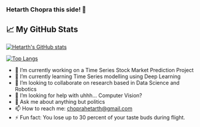 ###  Hetarth Chopra this side! 👋

## &#x1f4c8; My GitHub Stats

[![Hetarth's GitHub stats](https://github-readme-stats.vercel.app/api?username=choprahetarth)](https://github.com/anuraghazra/github-readme-stats)


[![Top Langs](https://github-readme-stats.vercel.app/api/top-langs/?username=choprahetarth)](https://github.com/anuraghazra/github-readme-stats)



- 🔭 I’m currently working on a Time Series Stock Market Prediction Project
- 🌱 I’m currently learning Time Series modelling using Deep Learning
- 👯 I’m looking to collaborate on research based in Data Science and Robotics
- 🤔 I’m looking for help with uhhh... Computer Vision? 
- 💬 Ask me about anything but politics
- 📫 How to reach me: choprahetarth@gmail.com
- ⚡ Fun fact: You lose up to 30 percent of your taste buds during flight.

<!--
**choprahetarth/choprahetarth** is a ✨ _special_ ✨ repository because its `README.md` (this file) appears on your GitHub profile.

Here are some ideas to get you started:

- 🔭 I’m currently working on ...
- 🌱 I’m currently learning ...
- 👯 I’m looking to collaborate on ...
- 🤔 I’m looking for help with ...
- 💬 Ask me about ...
- 📫 How to reach me: ...
- 😄 Pronouns: ...
- ⚡ Fun fact: ...
-->
